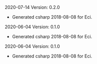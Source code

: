 2020-07-14 Version: 0.2.0
- Generated csharp 2018-08-08 for Eci.

2020-06-04 Version: 0.1.0
- Generated csharp 2018-08-08 for Eci.

2020-06-04 Version: 0.1.0
- Generated csharp 2018-08-08 for Eci.

